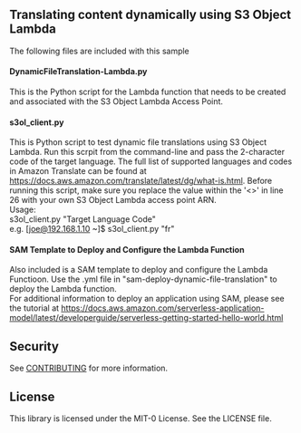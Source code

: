 ## Translating content dynamically using S3 Object Lambda

The following files are included with this sample

#### DynamicFileTranslation-Lambda.py
This is the Python script for the Lambda function that needs to be created and associated with the S3 Object Lambda Access Point.

#### s3ol_client.py
This is Python script to test dynamic file translations using S3 Object Lambda. Run this scrpit from the command-line and pass the 2-character code of the target language. The full list of supported languages and codes in Amazon Translate can be found at https://docs.aws.amazon.com/translate/latest/dg/what-is.html. Before running this script, make sure you replace the value within the '<>' in line 26 with your own S3 Object Lambda access point ARN.  
Usage:   
  s3ol_client.py "Target Language Code"    
  e.g. [joe@192.168.1.10 ~]$ s3ol_client.py "fr"  
 
 #### SAM Template to Deploy and Configure the Lambda Function
 Also included is a SAM template to deploy and configure the Lambda Functioon. Use the .yml file in "sam-deploy-dynamic-file-translation" to deploy the Lambda function.  
 For additional information to deploy an application using SAM, please see the tutorial at https://docs.aws.amazon.com/serverless-application-model/latest/developerguide/serverless-getting-started-hello-world.html
 
  
  

  ## Security

See [CONTRIBUTING](CONTRIBUTING.md#security-issue-notifications) for more information.

## License

This library is licensed under the MIT-0 License. See the LICENSE file.

